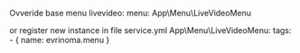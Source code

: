 Ovveride base menu
livevideo:
  menu: App\Menu\LiveVideoMenu
  
or register new instance in file service.yml
App\Menu\LiveVideoMenu:
  tags:
    - { name: evrinoma.menu }
 